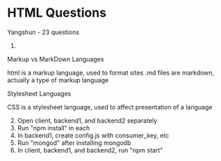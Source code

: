 # HTML Questions


Yangshun - 23 questions

1. 


Markup vs MarkDown Languages

html is a markup language, used to format sites
.md files are markdown, actually a type of markup language


Stylesheet Languages

CSS is a stylesheet language, used to affect presentation of a language

2. Open client, backend1, and backend2 separately
3. Run "npm install" in each
4. In backend1, create config.js with consumer_key, etc
5. Run "mongod" after installing mongodb
6. In client, backend1, and backend2, run "npm start"
